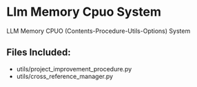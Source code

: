# Llm Memory Cpuo System

LLM Memory CPUO (Contents-Procedure-Utils-Options) System

## Files Included:
- utils/project_improvement_procedure.py
- utils/cross_reference_manager.py

